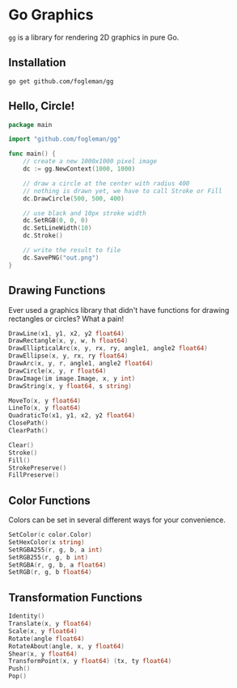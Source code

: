 # Go Graphics

`gg` is a library for rendering 2D graphics in pure Go.

## Installation

    go get github.com/fogleman/gg

## Hello, Circle!

```go
package main

import "github.com/fogleman/gg"

func main() {
    // create a new 1000x1000 pixel image
    dc := gg.NewContext(1000, 1000)

    // draw a circle at the center with radius 400
    // nothing is drawn yet, we have to call Stroke or Fill
    dc.DrawCircle(500, 500, 400)

    // use black and 10px stroke width
    dc.SetRGB(0, 0, 0)
    dc.SetLineWidth(10)
    dc.Stroke()

    // write the result to file
    dc.SavePNG("out.png")
}
```

## Drawing Functions

Ever used a graphics library that didn't have functions for drawing rectangles
or circles? What a pain!

```go
DrawLine(x1, y1, x2, y2 float64)
DrawRectangle(x, y, w, h float64)
DrawEllipticalArc(x, y, rx, ry, angle1, angle2 float64)
DrawEllipse(x, y, rx, ry float64)
DrawArc(x, y, r, angle1, angle2 float64)
DrawCircle(x, y, r float64)
DrawImage(im image.Image, x, y int)
DrawString(x, y float64, s string)

MoveTo(x, y float64)
LineTo(x, y float64)
QuadraticTo(x1, y1, x2, y2 float64)
ClosePath()
ClearPath()

Clear()
Stroke()
Fill()
StrokePreserve()
FillPreserve()
```

## Color Functions

Colors can be set in several different ways for your convenience.

```go
SetColor(c color.Color)
SetHexColor(x string)
SetRGBA255(r, g, b, a int)
SetRGB255(r, g, b int)
SetRGBA(r, g, b, a float64)
SetRGB(r, g, b float64)
```

## Transformation Functions

```go
Identity()
Translate(x, y float64)
Scale(x, y float64)
Rotate(angle float64)
RotateAbout(angle, x, y float64)
Shear(x, y float64)
TransformPoint(x, y float64) (tx, ty float64)
Push()
Pop()
```

